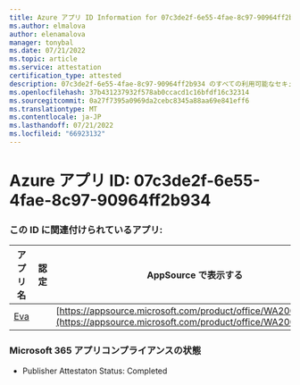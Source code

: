```yaml
---
title: Azure アプリ ID Information for 07c3de2f-6e55-4fae-8c97-90964ff2b934
ms.author: elmalova
author: elenamalova
manager: tonybal
ms.date: 07/21/2022
ms.topic: article
ms.service: attestation
certification_type: attested
description: 07c3de2f-6e55-4fae-8c97-90964ff2b934 のすべての利用可能なセキュリティとコンプライアンス情報。
ms.openlocfilehash: 37b431237932f578ab0ccacd1c16bfdf16c32314
ms.sourcegitcommit: 0a27f7395a0969da2cebc8345a88aa69e841eff6
ms.translationtype: MT
ms.contentlocale: ja-JP
ms.lasthandoff: 07/21/2022
ms.locfileid: "66923132"
---
```

# <a name="azure-app-id-07c3de2f-6e55-4fae-8c97-90964ff2b934"></a>Azure アプリ ID: 07c3de2f-6e55-4fae-8c97-90964ff2b934


### <a name="apps-associated-with-this-id"></a>この ID に関連付けられているアプリ:
| **アプリ名** | **認定** | **AppSource で表示する** |
|--------------|---------------|-----------------------|
| [Eva](../forward/WA200004345.md) |  | [https://appsource.microsoft.com/product/office/WA200004345](https://appsource.microsoft.com/product/office/WA200004345) |

### <a name="microsoft-365-app-compliance-status"></a>Microsoft 365 アプリコンプライアンスの状態
- Publisher Attestaton Status: Completed
